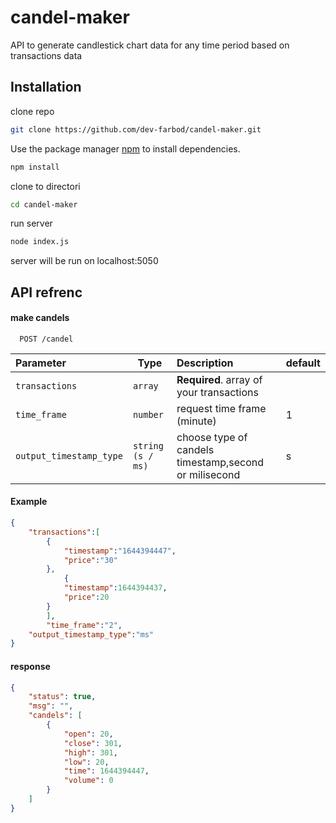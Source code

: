 # candel-maker
API to generate candlestick chart data for any time period based on transactions data

## Installation

clone repo

```bash
git clone https://github.com/dev-farbod/candel-maker.git
```

Use the package manager [npm](https://nodejs.org/) to install dependencies.

```bash
npm install
```

clone to directori

```bash
cd candel-maker
```

run server

```bash
node index.js
```
server will be run on localhost:5050

## API refrenc

#### make candels

```http
  POST /candel
```
| Parameter               | Type              | Description                                           | default     |
| :---------------------- | ----------------  | :-----------------------------------------------------|-------------|
| `transactions`          | `array`           | **Required**. array of your transactions              |             |
| `time_frame`            | `number`          |  request time frame (minute)                          |      1      |
| `output_timestamp_type` | `string (s / ms)` |  choose type of candels timestamp,second or milisecond|      s      |

#### Example


```json
{
	"transactions":[
		{
			"timestamp":"1644394447",
			"price":"30"
		},
			{
			"timestamp":1644394437,
			"price":20
		}
		],
		"time_frame":"2",
    "output_timestamp_type":"ms"
}

```

#### response

```json
{
    "status": true,
    "msg": "",
    "candels": [
        {
            "open": 20,
            "close": 301,
            "high": 301,
            "low": 20,
            "time": 1644394447,
            "volume": 0
        }
    ]
}
```




